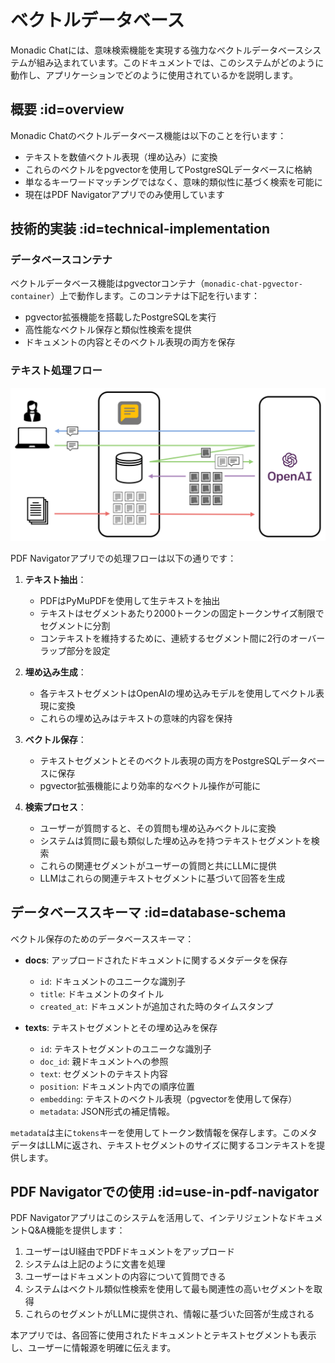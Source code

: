 # ベクトルデータベース

Monadic Chatには、意味検索機能を実現する強力なベクトルデータベースシステムが組み込まれています。このドキュメントでは、このシステムがどのように動作し、アプリケーションでどのように使用されているかを説明します。

## 概要 :id=overview

Monadic Chatのベクトルデータベース機能は以下のことを行います：
- テキストを数値ベクトル表現（埋め込み）に変換
- これらのベクトルをpgvectorを使用してPostgreSQLデータベースに格納
- 単なるキーワードマッチングではなく、意味的類似性に基づく検索を可能に
- 現在はPDF Navigatorアプリでのみ使用しています

## 技術的実装 :id=technical-implementation

### データベースコンテナ

ベクトルデータベース機能はpgvectorコンテナ（`monadic-chat-pgvector-container`）上で動作します。このコンテナは下記を行います：
- pgvector拡張機能を搭載したPostgreSQLを実行
- 高性能なベクトル保存と類似性検索を提供
- ドキュメントの内容とそのベクトル表現の両方を保存

### テキスト処理フロー

![ベクトルデータベース利用のフロー](../assets/images/rag.png ':size=700')

PDF Navigatorアプリでの処理フローは以下の通りです：

1. **テキスト抽出**： 
   - PDFはPyMuPDFを使用して生テキストを抽出
   - テキストはセグメントあたり2000トークンの固定トークンサイズ制限でセグメントに分割
   - コンテキストを維持するために、連続するセグメント間に2行のオーバーラップ部分を設定

2. **埋め込み生成**：
   - 各テキストセグメントはOpenAIの埋め込みモデルを使用してベクトル表現に変換
   - これらの埋め込みはテキストの意味的内容を保持

3. **ベクトル保存**：
   - テキストセグメントとそのベクトル表現の両方をPostgreSQLデータベースに保存
   - pgvector拡張機能により効率的なベクトル操作が可能に

4. **検索プロセス**：
   - ユーザーが質問すると、その質問も埋め込みベクトルに変換
   - システムは質問に最も類似した埋め込みを持つテキストセグメントを検索
   - これらの関連セグメントがユーザーの質問と共にLLMに提供
   - LLMはこれらの関連テキストセグメントに基づいて回答を生成

## データベーススキーマ :id=database-schema

ベクトル保存のためのデータベーススキーマ：

- **docs**: アップロードされたドキュメントに関するメタデータを保存
  - `id`: ドキュメントのユニークな識別子
  - `title`: ドキュメントのタイトル
  - `created_at`: ドキュメントが追加された時のタイムスタンプ

- **texts**: テキストセグメントとその埋め込みを保存
  - `id`: テキストセグメントのユニークな識別子
  - `doc_id`: 親ドキュメントへの参照
  - `text`: セグメントのテキスト内容
  - `position`: ドキュメント内での順序位置
  - `embedding`: テキストのベクトル表現（pgvectorを使用して保存）
  - `metadata`: JSON形式の補足情報。

`metadata`は主に`tokens`キーを使用してトークン数情報を保存します。このメタデータはLLMに返され、テキストセグメントのサイズに関するコンテキストを提供します。

## PDF Navigatorでの使用 :id=use-in-pdf-navigator

PDF Navigatorアプリはこのシステムを活用して、インテリジェントなドキュメントQ&A機能を提供します：

1. ユーザーはUI経由でPDFドキュメントをアップロード
2. システムは上記のように文書を処理
3. ユーザーはドキュメントの内容について質問できる
4. システムはベクトル類似性検索を使用して最も関連性の高いセグメントを取得
5. これらのセグメントがLLMに提供され、情報に基づいた回答が生成される

本アプリでは、各回答に使用されたドキュメントとテキストセグメントも表示し、ユーザーに情報源を明確に伝えます。
